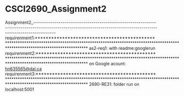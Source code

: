 # CSCI2690_Assignment2
Assignment2_-----------------------------------------------------------------------------------------------------------------------------------------------------------------------
requirenment1:*********************************************************************************************************************************************************************
as2-req1: with readme:googlerun
requirenment2:*********************************************************************************************************************************************************************
 on Google acount: hn635565@dal.ca
requirenment3:*********************************************************************************************************************************************************************
2690-RE31: folder run on localhost:5001




